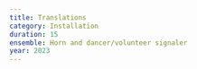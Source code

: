 ```yaml
---
title: Translations
category: Installation
duration: 15
ensemble: Horn and dancer/volunteer signaler
year: 2023
---
```

